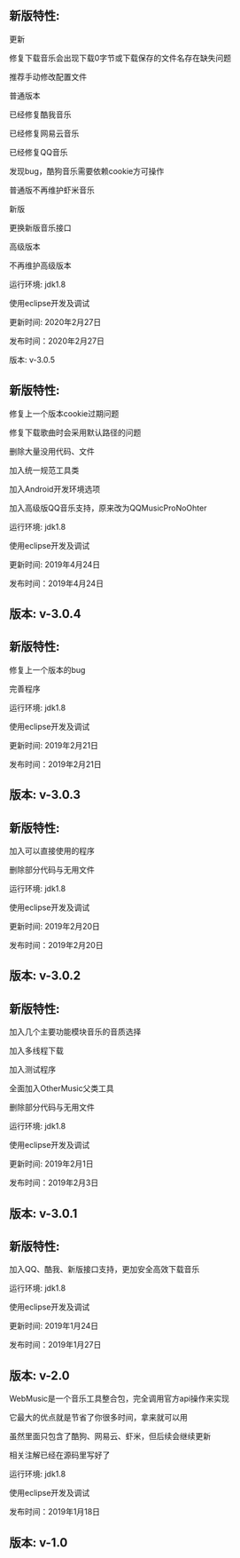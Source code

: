 新版特性:
-

更新

修复下载音乐会出现下载0字节或下载保存的文件名存在缺失问题

推荐手动修改配置文件

普通版本

已经修复酷我音乐

已经修复网易云音乐

已经修复QQ音乐

发现bug，酷狗音乐需要依赖cookie方可操作

普通版不再维护虾米音乐

新版

更换新版音乐接口

高级版本

不再维护高级版本

运行环境:	jdk1.8

使用eclipse开发及调试

更新时间: 2020年2月27日

发布时间：2020年2月27日

版本: v-3.0.5

新版特性:
-
修复上一个版本cookie过期问题

修复下载歌曲时会采用默认路径的问题

删除大量没用代码、文件

加入统一规范工具类

加入Android开发环境选项

加入高级版QQ音乐支持，原来改为QQMusicProNoOhter

运行环境:	jdk1.8

使用eclipse开发及调试

更新时间: 2019年4月24日

发布时间：2019年4月24日

版本: v-3.0.4
-

新版特性:
-

修复上一个版本的bug

完善程序

运行环境:	jdk1.8

使用eclipse开发及调试

更新时间: 2019年2月21日

发布时间：2019年2月21日

版本: v-3.0.3
-
新版特性:
-
加入可以直接使用的程序

删除部分代码与无用文件

运行环境:	jdk1.8

使用eclipse开发及调试

更新时间: 2019年2月20日

发布时间：2019年2月20日

版本: v-3.0.2
-
新版特性:
-
加入几个主要功能模块音乐的音质选择

加入多线程下载

加入测试程序

全面加入OtherMusic父类工具

删除部分代码与无用文件

运行环境:	jdk1.8

使用eclipse开发及调试

更新时间: 2019年2月1日

发布时间：2019年2月3日

版本: v-3.0.1
-
新版特性:
-

加入QQ、酷我、新版接口支持，更加安全高效下载音乐

运行环境:	jdk1.8

使用eclipse开发及调试

更新时间: 2019年1月24日

发布时间：2019年1月27日

版本: v-2.0
-
WebMusic是一个音乐工具整合包，完全调用官方api操作来实现

它最大的优点就是节省了你很多时间，拿来就可以用

虽然里面只包含了酷狗、网易云、虾米，但后续会继续更新

相关注解已经在源码里写好了

运行环境:	jdk1.8

使用eclipse开发及调试

发布时间：2019年1月18日

版本: v-1.0
-
